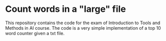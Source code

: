 # Count words in a "large" file

This repository contains the code for the exam of Introduction to Tools and Methods in AI course. The code is a very simple implementation of a top 10 word counter given a txt file.